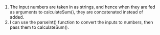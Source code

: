 1. The input numbers are taken in as strings, and hence when they are fed as arguments to calculateSum(), they are concatenated instead of added.
2. I can use the parseInt() function to convert the inputs to numbers, then pass them to calculateSum().
